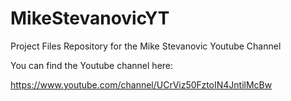 # MikeStevanovicYT
Project Files Repository for the Mike Stevanovic Youtube Channel

You can find the Youtube channel here:

https://www.youtube.com/channel/UCrViz50FztoIN4JntilMcBw
